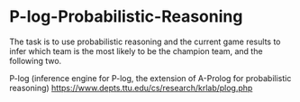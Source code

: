 # P-log-Probabilistic-Reasoning

The task is to use probabilistic reasoning and the current game results to infer which team is the most likely to be the champion team, and the following two.

P-log (inference engine for P-log, the extension of A-Prolog for probabilistic reasoning)
https://www.depts.ttu.edu/cs/research/krlab/plog.php
